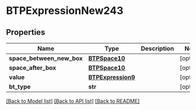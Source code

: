 # BTPExpressionNew243

## Properties
Name | Type | Description | Notes
------------ | ------------- | ------------- | -------------
**space_between_new_box** | [**BTPSpace10**](BTPSpace10.md) |  | [optional] 
**space_after_box** | [**BTPSpace10**](BTPSpace10.md) |  | [optional] 
**value** | [**BTPExpression9**](BTPExpression9.md) |  | [optional] 
**bt_type** | **str** |  | [optional] 

[[Back to Model list]](../README.md#documentation-for-models) [[Back to API list]](../README.md#documentation-for-api-endpoints) [[Back to README]](../README.md)


